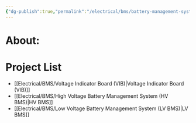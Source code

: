 ```yaml
---
{"dg-publish":true,"permalink":"/electrical/bms/battery-management-system-home/","pinned":true}
---
```


# About:

# Project List
- [[Electrical/BMS/Voltage Indicator Board (VIB)\|Voltage Indicator Board (VIB)]]
- [[Electrical/BMS/High Voltage Battery Management System (HV BMS)\|HV BMS]]
- [[Electrical/BMS/Low Voltage Battery Management System (LV BMS)\|LV BMS]]
